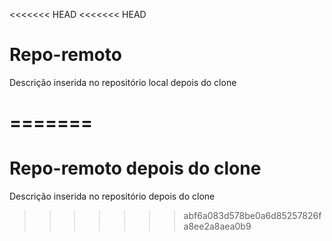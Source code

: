 <<<<<<< HEAD
<<<<<<< HEAD
# Repo-remoto 

Descrição inserida no repositório local depois do clone



=======
=======
# Repo-remoto depois do clone 
Descrição inserida no repositório depois do clone
>>>>>>> abf6a083d578be0a6d85257826fa8ee2a8aea0b9

